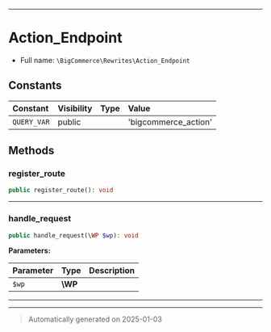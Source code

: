 ***

# Action_Endpoint





* Full name: `\BigCommerce\Rewrites\Action_Endpoint`


## Constants

| Constant | Visibility | Type | Value |
|:---------|:-----------|:-----|:------|
|`QUERY_VAR`|public| |&#039;bigcommerce_action&#039;|


## Methods


### register_route



```php
public register_route(): void
```












***

### handle_request



```php
public handle_request(\WP $wp): void
```








**Parameters:**

| Parameter | Type | Description |
|-----------|------|-------------|
| `$wp` | **\WP** |  |





***


***
> Automatically generated on 2025-01-03
